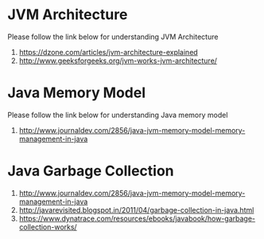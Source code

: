 # JVM Architecture

Please follow the link below for understanding JVM Architecture
1. https://dzone.com/articles/jvm-architecture-explained
2. http://www.geeksforgeeks.org/jvm-works-jvm-architecture/

# Java Memory Model

Please follow the link below for understanding Java memory model

1. http://www.journaldev.com/2856/java-jvm-memory-model-memory-management-in-java

# Java Garbage Collection
1. http://www.journaldev.com/2856/java-jvm-memory-model-memory-management-in-java
2. http://javarevisited.blogspot.in/2011/04/garbage-collection-in-java.html
3. https://www.dynatrace.com/resources/ebooks/javabook/how-garbage-collection-works/

